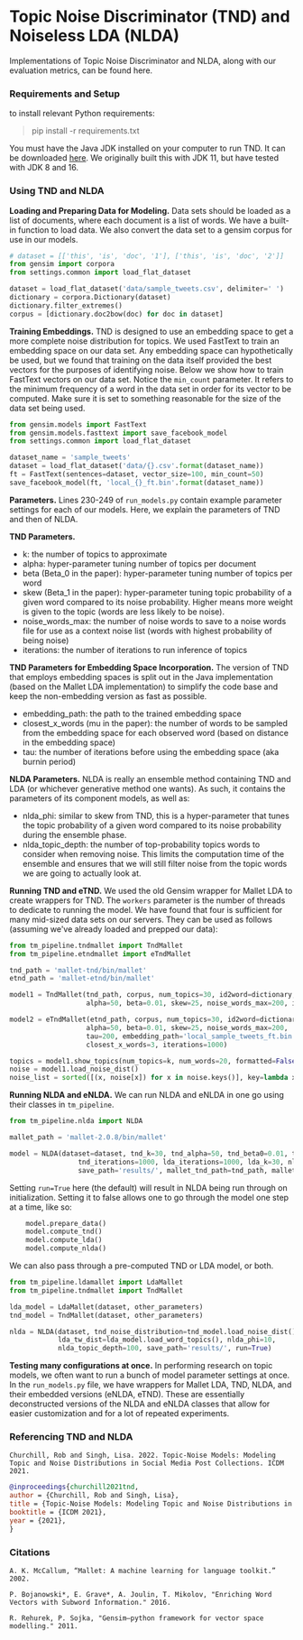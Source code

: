 # Topic Noise Discriminator (TND) and Noiseless LDA (NLDA)
Implementations of Topic Noise Discriminator and NLDA, along with our evaluation metrics, can be found here.

### Requirements and Setup
to install relevant Python requirements:
> pip install -r requirements.txt

You must have the Java JDK installed on your computer to run TND. It can be downloaded [here](https://www.oracle.com/java/technologies/javase-downloads.html).  We originally built this with JDK 11, but have tested with JDK 8 and 16.

### Using TND and NLDA
**Loading and Preparing Data for Modeling.**
Data sets should be loaded as a list of documents, where each document is a list of words.  We have a built-in function to load data.  We also convert the data set to a gensim corpus for use in our models.
```python
# dataset = [['this', 'is', 'doc', '1'], ['this', 'is', 'doc', '2']]
from gensim import corpora
from settings.common import load_flat_dataset

dataset = load_flat_dataset('data/sample_tweets.csv', delimiter=' ')
dictionary = corpora.Dictionary(dataset)
dictionary.filter_extremes()
corpus = [dictionary.doc2bow(doc) for doc in dataset]
```

**Training Embeddings.**
TND is designed to use an embedding space to get a more complete noise distribution for topics.  We used FastText to train an embedding space on our data set.  Any embedding space can hypothetically be used, but we found that training on the data itself provided the best vectors for the purposes of identifying noise.  Below we show how to train FastText vectors on our data set.  Notice the `min_count` parameter.  It refers to the minimum frequency of a word in the data set in order for its vector to be computed.  Make sure it is set to something reasonable for the size of the data set being used.
```python
from gensim.models import FastText
from gensim.models.fasttext import save_facebook_model
from settings.common import load_flat_dataset

dataset_name = 'sample_tweets'
dataset = load_flat_dataset('data/{}.csv'.format(dataset_name))
ft = FastText(sentences=dataset, vector_size=100, min_count=50)
save_facebook_model(ft, 'local_{}_ft.bin'.format(dataset_name))
```

**Parameters.**
Lines 230-249 of `run_models.py` contain example parameter settings for each of our models.
Here, we explain the parameters of TND and then of NLDA.

**TND Parameters.**
* k: the number of topics to approximate
* alpha: hyper-parameter tuning number of topics per document
* beta (Beta_0 in the paper): hyper-parameter tuning number of topics per word
* skew (Beta_1 in the paper): hyper-parameter tuning topic probability of a given word compared to its noise probability. Higher means more weight is given to the topic (words are less likely to be noise).
* noise_words_max: the number of noise words to save to a noise words file for use as a context noise list (words with highest probability of being noise)
* iterations: the number of iterations to run inference of topics

**TND Parameters for Embedding Space Incorporation.**
The version of TND that employs embedding spaces is split out in the Java implementation (based on the Mallet LDA implementation) to simplify the code base and keep the non-embedding version as fast as possible.
* embedding_path: the path to the trained embedding space
* closest_x_words (mu in the paper): the number of words to be sampled from the embedding space for each observed word (based on distance in the embedding space)
* tau: the number of iterations before using the embedding space (aka burnin period)

**NLDA Parameters.**
NLDA is really an ensemble method containing TND and LDA (or whichever generative method one wants).  As such, it contains the parameters of its component models, as well as:
* nlda_phi: similar to skew from TND, this is a hyper-parameter that tunes the topic probability of a given word compared to its noise probability during the ensemble phase.
* nlda_topic_depth: the number of top-probability topics words to consider when removing noise.  This limits the computation time of the ensemble and ensures that we will still filter noise from the topic words we are going to actually look at.

**Running TND and eTND.**
We used the old Gensim wrapper for Mallet LDA to create wrappers for TND.
The `workers` parameter is the number of threads to dedicate to running the model.  We have found that four is sufficient for many mid-sized data sets on our servers.
They can be used as follows (assuming we've already loaded and prepped our data):
```python
from tm_pipeline.tndmallet import TndMallet
from tm_pipeline.etndmallet import eTndMallet

tnd_path = 'mallet-tnd/bin/mallet'
etnd_path = 'mallet-etnd/bin/mallet'

model1 = TndMallet(tnd_path, corpus, num_topics=30, id2word=dictionary, workers=4,
                   alpha=50, beta=0.01, skew=25, noise_words_max=200, iterations=1000)

model2 = eTndMallet(etnd_path, corpus, num_topics=30, id2word=dictionary, workers=4,
                   alpha=50, beta=0.01, skew=25, noise_words_max=200,
                   tau=200, embedding_path='local_sample_tweets_ft.bin',
                   closest_x_words=3, iterations=1000)

topics = model1.show_topics(num_topics=k, num_words=20, formatted=False)
noise = model1.load_noise_dist()
noise_list = sorted([(x, noise[x]) for x in noise.keys()], key=lambda x: x[1], reverse=True)
```

**Running NLDA and eNLDA.**
We can run NLDA and eNLDA in one go using their classes in `tm_pipeline`.
```python
from tm_pipeline.nlda import NLDA

mallet_path = 'mallet-2.0.8/bin/mallet'

model = NLDA(dataset=dataset, tnd_k=30, tnd_alpha=50, tnd_beta0=0.01, tnd_beta1=25, tnd_noise_words_max=200,
                 tnd_iterations=1000, lda_iterations=1000, lda_k=30, nlda_phi=10, nlda_topic_depth=100, top_words=20,
                 save_path='results/', mallet_tnd_path=tnd_path, mallet_lda_path=mallet_path, random_seed=1824, run=True)
```

Setting `run=True` here (the default) will result in NLDA being run through on initialization.  Setting it to false allows one to go through the model one step at a time, like so:
```python 
    model.prepare_data()
    model.compute_tnd()
    model.compute_lda()
    model.compute_nlda()
```

We can also pass through a pre-computed TND or LDA model, or both.
```python
from tm_pipeline.ldamallet import LdaMallet
from tm_pipeline.tndmallet import TndMallet

lda_model = LdaMallet(dataset, other_parameters)
tnd_model = TndMallet(dataset, other_parameters)

nlda = NLDA(dataset, tnd_noise_distribution=tnd_model.load_noise_dist(), 
            lda_tw_dist=lda_model.load_word_topics(), nlda_phi=10, 
            nlda_topic_depth=100, save_path='results/', run=True)
```


**Testing many configurations at once.** 
In performing research on topic models, we often want to run a bunch of model parameter settings at once.  In the `run_models.py` file, we have wrappers for Mallet LDA, TND, NLDA, and their embedded versions (eNLDA, eTND).  These are essentially deconstructed versions of the NLDA and eNLDA classes that allow for easier customization and for a lot of repeated experiments.

### Referencing TND and NLDA
```
Churchill, Rob and Singh, Lisa. 2022. Topic-Noise Models: Modeling Topic and Noise Distributions in Social Media Post Collections. ICDM 2021.
```

```bibtex 
@inproceedings{churchill2021tnd,
author = {Churchill, Rob and Singh, Lisa},
title = {Topic-Noise Models: Modeling Topic and Noise Distributions in Social Media Post Collections},
booktitle = {ICDM 2021},
year = {2021},
}
```

### Citations
```
A. K. McCallum, “Mallet: A machine learning for language toolkit.”
2002.
```

```
P. Bojanowski*, E. Grave*, A. Joulin, T. Mikolov, "Enriching Word Vectors with Subword Information." 2016.
```

```
R. Rehurek, P. Sojka, "Gensim–python framework for vector space modelling." 2011.
```
